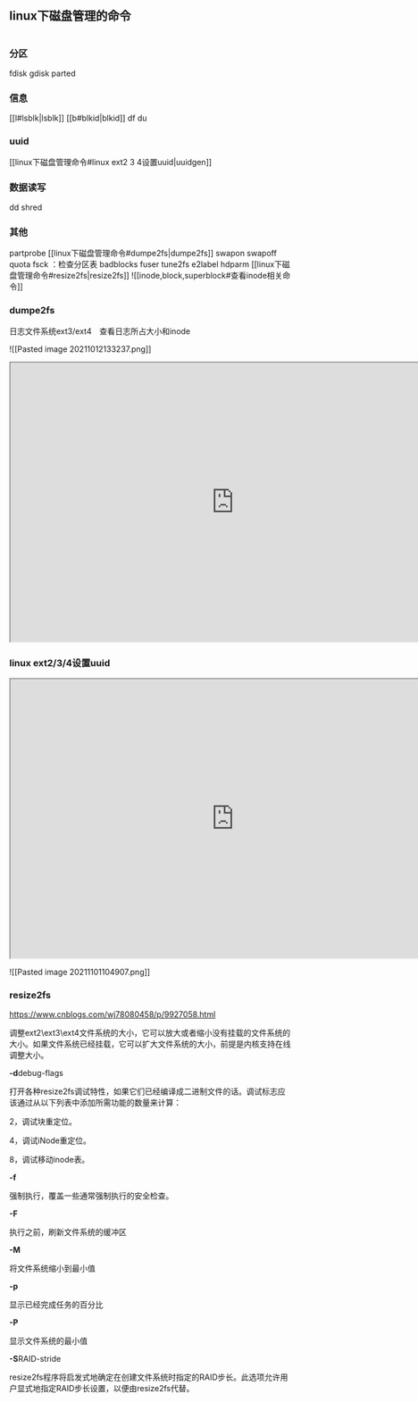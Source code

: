 ## linux下磁盘管理的命令
```toc 
```

### 分区
fdisk
gdisk
parted
### 信息
[[l#lsblk|lsblk]]
[[b#blkid|blkid]]
df
du
### uuid
[[linux下磁盘管理命令#linux ext2 3 4设置uuid|uuidgen]]

### 数据读写
dd
shred
### 其他
partprobe
[[linux下磁盘管理命令#dumpe2fs|dumpe2fs]]
swapon
swapoff
quota
fsck ：检查分区表
badblocks
fuser
tune2fs
e2label
hdparm
[[linux下磁盘管理命令#resize2fs|resize2fs]]
![[inode,block,superblock#查看inode相关命令]]



### dumpe2fs
日志文件系统ext3/ext4　查看日志所占大小和inode  

![[Pasted image 20211012133237.png]]


<iframe 
 height=500
 width=800  
src="https://blog.csdn.net/test_soy/article/details/48182145"　
>
</iframe>



### linux ext2/3/4设置uuid


<iframe 
 height=500
 width=800  
src="https://www.cnblogs.com/yjken/p/3922063.html"　
>
</iframe>

![[Pasted image 20211101104907.png]]


### resize2fs
https://www.cnblogs.com/wj78080458/p/9927058.html

调整ext2\ext3\ext4文件系统的大小，它可以放大或者缩小没有挂载的文件系统的大小。如果文件系统已经挂载，它可以扩大文件系统的大小，前提是内核支持在线调整大小。


**-d**debug-flags

打开各种resize2fs调试特性，如果它们已经编译成二进制文件的话。调试标志应该通过从以下列表中添加所需功能的数量来计算：

2，调试块重定位。

4，调试iNode重定位。

8，调试移动inode表。

**-f**

强制执行，覆盖一些通常强制执行的安全检查。

**-F**

执行之前，刷新文件系统的缓冲区

**-M**

将文件系统缩小到最小值

**-p**

显示已经完成任务的百分比

**-P**

显示文件系统的最小值

**-S**RAID-stride

resize2fs程序将启发式地确定在创建文件系统时指定的RAID步长。此选项允许用户显式地指定RAID步长设置，以便由resize2fs代替。


